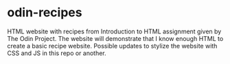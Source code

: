 # odin-recipes
HTML website with recipes from Introduction to HTML assignment given by The Odin Project. The website will demonstrate that I know enough HTML to create a basic recipe website.
Possible updates to stylize the website with CSS and JS in this repo or another.
